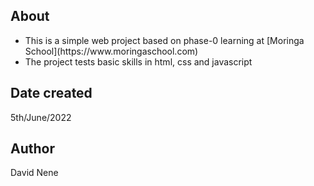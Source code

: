 ## About
<ul>
<li>This is a simple web project based on phase-0 learning at [Moringa School](https://www.moringaschool.com) </li>

<li>The project tests basic skills in html, css and javascript </li>
</ul>

## Date created
5th/June/2022

## Author
David Nene
